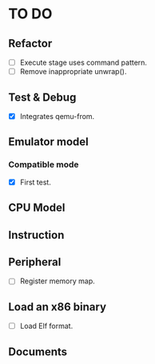 # TO DO

## Refactor

- [ ] Execute stage uses command pattern.
- [ ] Remove inappropriate unwrap().

## Test & Debug

- [x] Integrates qemu-from.

## Emulator model

### Compatible mode

- [x] First test.

## CPU Model

## Instruction

## Peripheral

- [ ] Register memory map.

## Load an x86 binary

- [ ] Load Elf format.

## Documents
